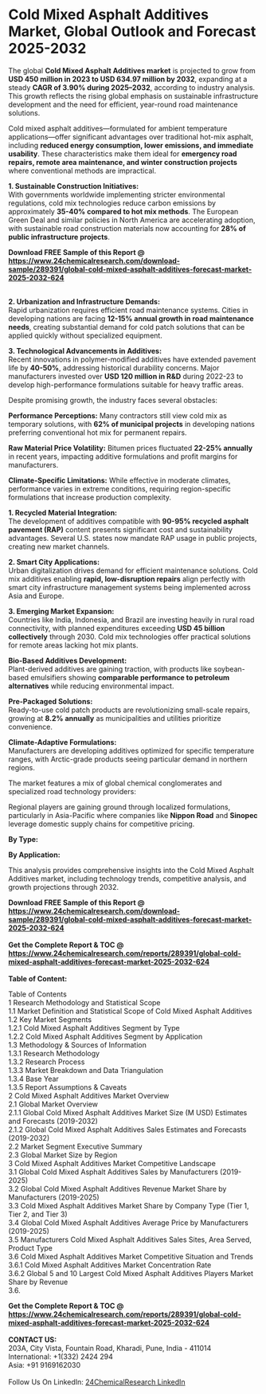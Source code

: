 <h1>Cold Mixed Asphalt Additives Market, Global Outlook and Forecast 2025-2032</h1><p>The global <strong>Cold Mixed Asphalt Additives market</strong> is projected to grow from <strong>USD 450 million in 2023 to USD 634.97 million by 2032</strong>, expanding at a steady <strong>CAGR of 3.90% during 2025–2032</strong>, according to industry analysis. This growth reflects the rising global emphasis on sustainable infrastructure development and the need for efficient, year-round road maintenance solutions.</p><p>Cold mixed asphalt additives—formulated for ambient temperature applications—offer significant advantages over traditional hot-mix asphalt, including <strong>reduced energy consumption, lower emissions, and immediate usability</strong>. These characteristics make them ideal for <strong>emergency road repairs, remote area maintenance, and winter construction projects</strong> where conventional methods are impractical.</p><p><strong>1. Sustainable Construction Initiatives:</strong><br>
With governments worldwide implementing stricter environmental regulations, cold mix technologies reduce carbon emissions by approximately <strong>35-40% compared to hot mix methods</strong>. The European Green Deal and similar policies in North America are accelerating adoption, with sustainable road construction materials now accounting for <strong>28% of public infrastructure projects</strong>.</p><div><b>Download FREE Sample of this Report @ 
            <a href="https://www.24chemicalresearch.com/download-sample/289391/global-cold-mixed-asphalt-additives-forecast-market-2025-2032-624">
            https://www.24chemicalresearch.com/download-sample/289391/global-cold-mixed-asphalt-additives-forecast-market-2025-2032-624</a></b></div><br><p><strong>2. Urbanization and Infrastructure Demands:</strong><br>
Rapid urbanization requires efficient road maintenance systems. Cities in developing nations are facing <strong>12-15% annual growth in road maintenance needs</strong>, creating substantial demand for cold patch solutions that can be applied quickly without specialized equipment.</p><p><strong>3. Technological Advancements in Additives:</strong><br>
Recent innovations in polymer-modified additives have extended pavement life by <strong>40-50%</strong>, addressing historical durability concerns. Major manufacturers invested over <strong>USD 120 million in R&amp;D</strong> during 2022-23 to develop high-performance formulations suitable for heavy traffic areas.</p><p>Despite promising growth, the industry faces several obstacles:</p><p><strong>Performance Perceptions:</strong> Many contractors still view cold mix as temporary solutions, with <strong>62% of municipal projects</strong> in developing nations preferring conventional hot mix for permanent repairs.</p><p><strong>Raw Material Price Volatility:</strong> Bitumen prices fluctuated <strong>22-25% annually</strong> in recent years, impacting additive formulations and profit margins for manufacturers.</p><p><strong>Climate-Specific Limitations:</strong> While effective in moderate climates, performance varies in extreme conditions, requiring region-specific formulations that increase production complexity.</p><p><strong>1. Recycled Material Integration:</strong><br>
The development of additives compatible with <strong>90-95% recycled asphalt pavement (RAP)</strong> content presents significant cost and sustainability advantages. Several U.S. states now mandate RAP usage in public projects, creating new market channels.</p><p><strong>2. Smart City Applications:</strong><br>
Urban digitalization drives demand for efficient maintenance solutions. Cold mix additives enabling <strong>rapid, low-disruption repairs</strong> align perfectly with smart city infrastructure management systems being implemented across Asia and Europe.</p><p><strong>3. Emerging Market Expansion:</strong><br>
Countries like India, Indonesia, and Brazil are investing heavily in rural road connectivity, with planned expenditures exceeding <strong>USD 45 billion collectively</strong> through 2030. Cold mix technologies offer practical solutions for remote areas lacking hot mix plants.</p><p><strong>Bio-Based Additives Development:</strong><br>
	Plant-derived additives are gaining traction, with products like soybean-based emulsifiers showing <strong>comparable performance to petroleum alternatives</strong> while reducing environmental impact.</p><p><strong>Pre-Packaged Solutions:</strong><br>
	Ready-to-use cold patch products are revolutionizing small-scale repairs, growing at <strong>8.2% annually</strong> as municipalities and utilities prioritize convenience.</p><p><strong>Climate-Adaptive Formulations:</strong><br>
	Manufacturers are developing additives optimized for specific temperature ranges, with Arctic-grade products seeing particular demand in northern regions.</p><p>The market features a mix of global chemical conglomerates and specialized road technology providers:</p><p>Regional players are gaining ground through localized formulations, particularly in Asia-Pacific where companies like <strong>Nippon Road</strong> and <strong>Sinopec</strong> leverage domestic supply chains for competitive pricing.</p><p><strong>By Type:</strong></p><p><strong>By Application:</strong></p><p>This analysis provides comprehensive insights into the Cold Mixed Asphalt Additives market, including technology trends, competitive analysis, and growth projections through 2032.</p><div><b>Download FREE Sample of this Report @ 
            <a href="https://www.24chemicalresearch.com/download-sample/289391/global-cold-mixed-asphalt-additives-forecast-market-2025-2032-624">
            https://www.24chemicalresearch.com/download-sample/289391/global-cold-mixed-asphalt-additives-forecast-market-2025-2032-624</a></b></div><br><div><b>Get the Complete Report & TOC @ 
            <a href="https://www.24chemicalresearch.com/reports/289391/global-cold-mixed-asphalt-additives-forecast-market-2025-2032-624">
            https://www.24chemicalresearch.com/reports/289391/global-cold-mixed-asphalt-additives-forecast-market-2025-2032-624</a></b></div><br>
            <b>Table of Content:</b><p>Table of Contents<br />
1 Research Methodology and Statistical Scope<br />
1.1 Market Definition and Statistical Scope of Cold Mixed Asphalt Additives<br />
1.2 Key Market Segments<br />
1.2.1 Cold Mixed Asphalt Additives Segment by Type<br />
1.2.2 Cold Mixed Asphalt Additives Segment by Application<br />
1.3 Methodology & Sources of Information<br />
1.3.1 Research Methodology<br />
1.3.2 Research Process<br />
1.3.3 Market Breakdown and Data Triangulation<br />
1.3.4 Base Year<br />
1.3.5 Report Assumptions & Caveats<br />
2 Cold Mixed Asphalt Additives Market Overview<br />
2.1 Global Market Overview<br />
2.1.1 Global Cold Mixed Asphalt Additives Market Size (M USD) Estimates and Forecasts (2019-2032)<br />
2.1.2 Global Cold Mixed Asphalt Additives Sales Estimates and Forecasts (2019-2032)<br />
2.2 Market Segment Executive Summary<br />
2.3 Global Market Size by Region<br />
3 Cold Mixed Asphalt Additives Market Competitive Landscape<br />
3.1 Global Cold Mixed Asphalt Additives Sales by Manufacturers (2019-2025)<br />
3.2 Global Cold Mixed Asphalt Additives Revenue Market Share by Manufacturers (2019-2025)<br />
3.3 Cold Mixed Asphalt Additives Market Share by Company Type (Tier 1, Tier 2, and Tier 3)<br />
3.4 Global Cold Mixed Asphalt Additives Average Price by Manufacturers (2019-2025)<br />
3.5 Manufacturers Cold Mixed Asphalt Additives Sales Sites, Area Served, Product Type<br />
3.6 Cold Mixed Asphalt Additives Market Competitive Situation and Trends<br />
3.6.1 Cold Mixed Asphalt Additives Market Concentration Rate<br />
3.6.2 Global 5 and 10 Largest Cold Mixed Asphalt Additives Players Market Share by Revenue<br />
3.6.</p><div><b>Get the Complete Report & TOC @ 
            <a href="https://www.24chemicalresearch.com/reports/289391/global-cold-mixed-asphalt-additives-forecast-market-2025-2032-624">
            https://www.24chemicalresearch.com/reports/289391/global-cold-mixed-asphalt-additives-forecast-market-2025-2032-624</a></b></div><br><b>CONTACT US:</b><br>
            203A, City Vista, Fountain Road, Kharadi, Pune, India - 411014<br>
            International: +1(332) 2424 294<br>
            Asia: +91 9169162030 <br><br>
            Follow Us On LinkedIn: <a href="https://www.linkedin.com/company/24chemicalresearch/">24ChemicalResearch LinkedIn</a>
